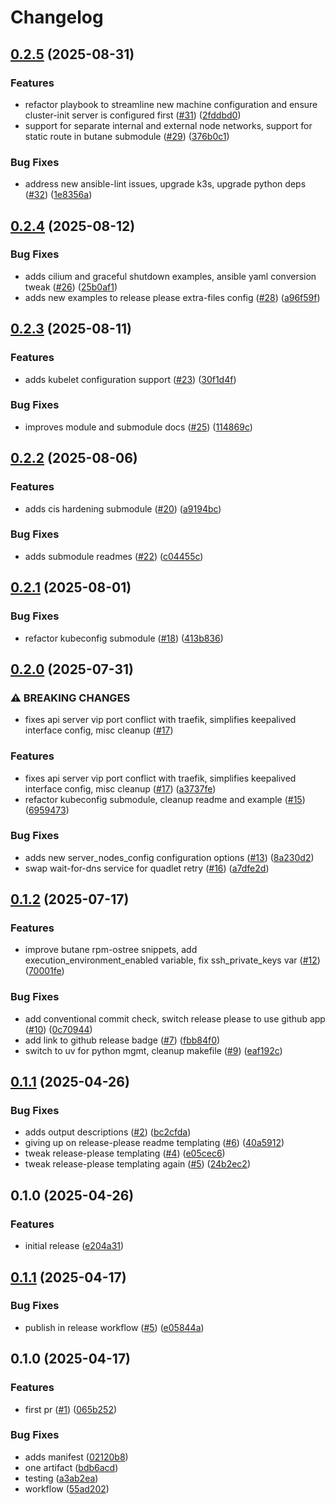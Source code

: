 # Changelog

## [0.2.5](https://github.com/marshallford/terraform-ansible-k3s/compare/v0.2.4...v0.2.5) (2025-08-31)


### Features

* refactor playbook to streamline new machine configuration and ensure cluster-init server is configured first ([#31](https://github.com/marshallford/terraform-ansible-k3s/issues/31)) ([2fddbd0](https://github.com/marshallford/terraform-ansible-k3s/commit/2fddbd08c0deef725681b85c1eda240596eefcd7))
* support for separate internal and external node networks, support for static route in butane submodule ([#29](https://github.com/marshallford/terraform-ansible-k3s/issues/29)) ([376b0c1](https://github.com/marshallford/terraform-ansible-k3s/commit/376b0c151924e9d0ff74897c69f648e09815a632))


### Bug Fixes

* address new ansible-lint issues, upgrade k3s, upgrade python deps ([#32](https://github.com/marshallford/terraform-ansible-k3s/issues/32)) ([1e8356a](https://github.com/marshallford/terraform-ansible-k3s/commit/1e8356a9ce94d8445531556a3119874183ec39a9))

## [0.2.4](https://github.com/marshallford/terraform-ansible-k3s/compare/v0.2.3...v0.2.4) (2025-08-12)


### Bug Fixes

* adds cilium and graceful shutdown examples, ansible yaml conversion tweak ([#26](https://github.com/marshallford/terraform-ansible-k3s/issues/26)) ([25b0af1](https://github.com/marshallford/terraform-ansible-k3s/commit/25b0af14b3bcc066e4e2fddd63a645b2a4238fb2))
* adds new examples to release please extra-files config ([#28](https://github.com/marshallford/terraform-ansible-k3s/issues/28)) ([a96f59f](https://github.com/marshallford/terraform-ansible-k3s/commit/a96f59ff3a922ff74a1612bbc90e73253e6c8d6a))

## [0.2.3](https://github.com/marshallford/terraform-ansible-k3s/compare/v0.2.2...v0.2.3) (2025-08-11)


### Features

* adds kubelet configuration support ([#23](https://github.com/marshallford/terraform-ansible-k3s/issues/23)) ([30f1d4f](https://github.com/marshallford/terraform-ansible-k3s/commit/30f1d4fd7b634009efb8cca48e51de93ce7c4ce2))


### Bug Fixes

* improves module and submodule docs ([#25](https://github.com/marshallford/terraform-ansible-k3s/issues/25)) ([114869c](https://github.com/marshallford/terraform-ansible-k3s/commit/114869c382846ecd523f384d150f7c1638793cef))

## [0.2.2](https://github.com/marshallford/terraform-ansible-k3s/compare/v0.2.1...v0.2.2) (2025-08-06)


### Features

* adds cis hardening submodule ([#20](https://github.com/marshallford/terraform-ansible-k3s/issues/20)) ([a9194bc](https://github.com/marshallford/terraform-ansible-k3s/commit/a9194bcc471c130da7a3f8bd09712ab14967dbd0))


### Bug Fixes

* adds submodule readmes ([#22](https://github.com/marshallford/terraform-ansible-k3s/issues/22)) ([c04455c](https://github.com/marshallford/terraform-ansible-k3s/commit/c04455ce525ad26651e576b03ec60eeb72ef8e91))

## [0.2.1](https://github.com/marshallford/terraform-ansible-k3s/compare/v0.2.0...v0.2.1) (2025-08-01)


### Bug Fixes

* refactor kubeconfig submodule ([#18](https://github.com/marshallford/terraform-ansible-k3s/issues/18)) ([413b836](https://github.com/marshallford/terraform-ansible-k3s/commit/413b836f586fd4ef0805a56af2ad3313f6a67e0e))

## [0.2.0](https://github.com/marshallford/terraform-ansible-k3s/compare/v0.1.2...v0.2.0) (2025-07-31)


### ⚠ BREAKING CHANGES

* fixes api server vip port conflict with traefik, simplifies keepalived interface config, misc cleanup ([#17](https://github.com/marshallford/terraform-ansible-k3s/issues/17))

### Features

* fixes api server vip port conflict with traefik, simplifies keepalived interface config, misc cleanup ([#17](https://github.com/marshallford/terraform-ansible-k3s/issues/17)) ([a3737fe](https://github.com/marshallford/terraform-ansible-k3s/commit/a3737fe79028f4320d7da6deb91bd530e10558cd))
* refactor kubeconfig submodule, cleanup readme and example ([#15](https://github.com/marshallford/terraform-ansible-k3s/issues/15)) ([6959473](https://github.com/marshallford/terraform-ansible-k3s/commit/6959473738f0e7f2e88fa031c21a35d14896c01f))


### Bug Fixes

* adds new server_nodes_config configuration options ([#13](https://github.com/marshallford/terraform-ansible-k3s/issues/13)) ([8a230d2](https://github.com/marshallford/terraform-ansible-k3s/commit/8a230d26bb92aca1cd7a25ade78584f6630a0532))
* swap wait-for-dns service for quadlet retry ([#16](https://github.com/marshallford/terraform-ansible-k3s/issues/16)) ([a7dfe2d](https://github.com/marshallford/terraform-ansible-k3s/commit/a7dfe2d01655e8e64e204f38c77ba43f842968b8))

## [0.1.2](https://github.com/marshallford/terraform-ansible-k3s/compare/v0.1.1...v0.1.2) (2025-07-17)


### Features

* improve butane rpm-ostree snippets, add execution_environment_enabled variable, fix ssh_private_keys var ([#12](https://github.com/marshallford/terraform-ansible-k3s/issues/12)) ([70001fe](https://github.com/marshallford/terraform-ansible-k3s/commit/70001fee494b9079694793f6e0d44665a6e44527))


### Bug Fixes

* add conventional commit check, switch release please to use github app ([#10](https://github.com/marshallford/terraform-ansible-k3s/issues/10)) ([0c70944](https://github.com/marshallford/terraform-ansible-k3s/commit/0c7094497b1ad4a75d6455d4ede577d6d4dd3798))
* add link to github release badge ([#7](https://github.com/marshallford/terraform-ansible-k3s/issues/7)) ([fbb84f0](https://github.com/marshallford/terraform-ansible-k3s/commit/fbb84f0e4bea466433b63896332ee1d140f27c8e))
* switch to uv for python mgmt, cleanup makefile ([#9](https://github.com/marshallford/terraform-ansible-k3s/issues/9)) ([eaf192c](https://github.com/marshallford/terraform-ansible-k3s/commit/eaf192c72b2a7c4342353cd12d71d9f47dfa6a85))

## [0.1.1](https://github.com/marshallford/terraform-ansible-k3s/compare/v0.1.0...v0.1.1) (2025-04-26)


### Bug Fixes

* adds output descriptions ([#2](https://github.com/marshallford/terraform-ansible-k3s/issues/2)) ([bc2cfda](https://github.com/marshallford/terraform-ansible-k3s/commit/bc2cfda1a7a3654178d8cf1299e6b22a6af9ef56))
* giving up on release-please readme templating ([#6](https://github.com/marshallford/terraform-ansible-k3s/issues/6)) ([40a5912](https://github.com/marshallford/terraform-ansible-k3s/commit/40a5912ccdce914da6ea70e8e728b6f8b0676a94))
* tweak release-please templating ([#4](https://github.com/marshallford/terraform-ansible-k3s/issues/4)) ([e05cec6](https://github.com/marshallford/terraform-ansible-k3s/commit/e05cec6c07f16de9a46eead3e3f29ef44c87d494))
* tweak release-please templating again ([#5](https://github.com/marshallford/terraform-ansible-k3s/issues/5)) ([24b2ec2](https://github.com/marshallford/terraform-ansible-k3s/commit/24b2ec26b69fbb02dbf13d2b9de4127a67c10c16))

## 0.1.0 (2025-04-26)


### Features

* initial release ([e204a31](https://github.com/marshallford/terraform-ansible-k3s/commit/e204a317bfe03801877ad5c50789eac0eb533676))

## [0.1.1](https://github.com/marshallford/terraform-ansible-k3s/compare/v0.1.0...v0.1.1) (2025-04-17)


### Bug Fixes

* publish in release workflow ([#5](https://github.com/marshallford/terraform-ansible-k3s/issues/5)) ([e05844a](https://github.com/marshallford/terraform-ansible-k3s/commit/e05844a4ce4ff123a21190292424a4bdbbcd630c))

## 0.1.0 (2025-04-17)


### Features

* first pr ([#1](https://github.com/marshallford/terraform-ansible-k3s/issues/1)) ([065b252](https://github.com/marshallford/terraform-ansible-k3s/commit/065b252b65d98286364d19eedab3d633c440feb0))


### Bug Fixes

* adds manifest ([02120b8](https://github.com/marshallford/terraform-ansible-k3s/commit/02120b875df9d2f035ccd06bfb465e254083f44a))
* one artifact ([bdb6acd](https://github.com/marshallford/terraform-ansible-k3s/commit/bdb6acd5ed82bc7cbe14209a21cb88878f9ff50a))
* testing ([a3ab2ea](https://github.com/marshallford/terraform-ansible-k3s/commit/a3ab2eac4821d1f227c17339269cc59d482c9c08))
* workflow ([55ad202](https://github.com/marshallford/terraform-ansible-k3s/commit/55ad20275c26fdf3a40f6ced3071fea3efb1c15d))
